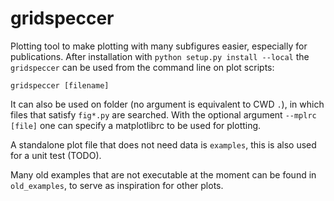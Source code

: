 # gridspeccer

Plotting tool to make plotting with many subfigures easier, especially for publications. 
After installation with `python setup.py install --local` the `gridspeccer` can be used from the command line on plot scripts:
```
gridspeccer [filename]
```
It can also be used on folder (no argument is equivalent to CWD `.`), in which files that satisfy `fig*.py` are searched.
With the optional argument `--mplrc [file]` one can specify a matplotlibrc to be used for plotting.

A standalone plot file that does not need data is `examples`, this is also used for a unit test (TODO).

Many old examples that are not executable at the moment can be found in `old_examples`, to serve as inspiration for other plots.
